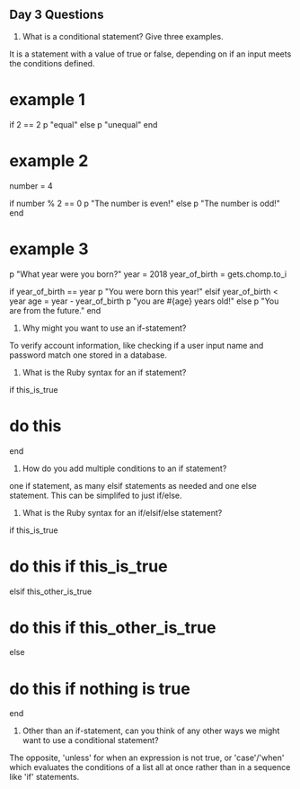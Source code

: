 ## Day 3 Questions

1. What is a conditional statement? Give three examples.

It is a statement with a value of true or false, depending on if an input meets the conditions defined.

# example 1
if 2 == 2
  p "equal"
else
  p "unequal"
end

# example 2
number = 4

if number % 2 == 0
  p "The number is even!"
else
  p "The number is odd!"
end

# example 3
p "What year were you born?"
year = 2018
year_of_birth = gets.chomp.to_i

if year_of_birth == year
  p "You were born this year!"
elsif year_of_birth < year
  age = year - year_of_birth
  p "you are #{age} years old!"
else
  p "You are from the future."
end

1. Why might you want to use an if-statement?

To verify account information, like checking if a user input name and password match one stored in a database.

1. What is the Ruby syntax for an if statement?

if this_is_true
  # do this
end

1. How do you add multiple conditions to an if statement?

one if statement, as many elsif statements as needed and one else statement. This can be simplifed to just if/else.

1. What is the Ruby syntax for an if/elsif/else statement?

if this_is_true
  # do this if this_is_true
elsif this_other_is_true
  # do this if this_other_is_true
else
  # do this if nothing is true
end

1. Other than an if-statement, can you think of any other ways we might want to use a conditional statement?

The opposite, 'unless' for when an expression is not true, or 'case'/'when' which evaluates the conditions of a list all at once rather than in a sequence like 'if' statements.
